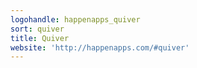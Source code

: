 ```yaml
---
logohandle: happenapps_quiver
sort: quiver
title: Quiver
website: 'http://happenapps.com/#quiver'
---
```

